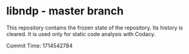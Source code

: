 # libndp - master branch

This repository contains the frozen state of the repository.
Its history is cleared. It is used only for static code
analysis with Codacy.

Commit Time: 1714542784